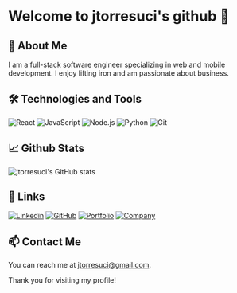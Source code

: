 # Welcome to jtorresuci's github 👋

<!--- Add an introduction about yourself -->

## 🚀 About Me

I am a full-stack software engineer specializing in web and mobile development. I enjoy lifting iron and am passionate about business.

## 🛠️ Technologies and Tools

![React](https://img.shields.io/badge/React-Tool-blue)
![JavaScript](https://img.shields.io/badge/JavaScript-Tool-blue)
![Node.js](https://img.shields.io/badge/Node.js-Tool-blue)
![Python](https://img.shields.io/badge/Python-Tool-blue)
![Git](https://img.shields.io/badge/Git-Tool-blue)

<!--- List the technologies and tools you are familiar with -->

## 📈 Github Stats

![jtorresuci's GitHub stats](https://github-readme-stats.vercel.app/api?username=jtorresuci&show_icons=true&theme=radical)

<!--- Add your Github stats -->

## 🔗 Links

[![Linkedin](https://img.shields.io/badge/LinkedIn-Profile-blue)](https://www.linkedin.com/in/jtorresuci)
[![GitHub](https://img.shields.io/badge/GitHub-Profile-blue)](https://github.com/jtorresuci)
[![Portfolio](https://img.shields.io/badge/Portfolio-Link-green?style=plastic&logo=appveyor&logoColor=white)](https://www.jtorresuci.com)
[![Company](https://img.shields.io/badge/Company-Link-green?style=plastic&logo=appveyor&logoColor=white)](https://www.100ninjas.dev)






<!--- Add your social media and professional profiles -->

## 📫 Contact Me

You can reach me at jtorresuci@gmail.com.

<!--- Add your contact information -->

Thank you for visiting my profile!
